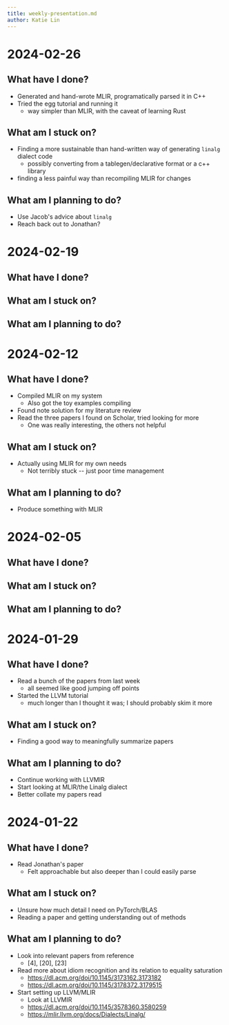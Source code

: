 ```yaml
---
title: weekly-presentation.md
author: Katie Lin
---
```


# 2024-02-26

## What have I done?
- Generated and hand-wrote MLIR, programatically parsed it in C++
- Tried the egg tutorial and running it
  - way simpler than MLIR, with the caveat of learning Rust

## What am I stuck on?
- Finding a more sustainable than hand-written way of generating `linalg` dialect code
  - possibly converting from a tablegen/declarative format or a c++ library
- finding a less painful way than recompiling MLIR for changes

## What am I planning to do?
- Use Jacob's advice about `linalg`
- Reach back out to Jonathan?

[not presented]: #

# 2024-02-19

## What have I done?

## What am I stuck on?

## What am I planning to do?

# 2024-02-12

## What have I done?
- Compiled MLIR on my system
  - Also got the toy examples compiling
- Found note solution for my literature review
- Read the three papers I found on Scholar, tried looking for more
  - One was really interesting, the others not helpful

## What am I stuck on?
- Actually using MLIR for my own needs
  - Not terribly stuck -- just poor time management

## What am I planning to do?
- Produce something with MLIR

[not presented]: #

# 2024-02-05

## What have I done?

## What am I stuck on?

## What am I planning to do?

# 2024-01-29

## What have I done?
- Read a bunch of the papers from last week
  - all seemed like good jumping off points
- Started the LLVM tutorial
  - much longer than I thought it was; I should probably skim it more

## What am I stuck on?
- Finding a good way to meaningfully summarize papers

## What am I planning to do?
- Continue working with LLVMIR
- Start looking at MLIR/the Linalg dialect
- Better collate my papers read

# 2024-01-22

## What have I done?
- Read Jonathan's paper
  - Felt approachable but also deeper than I could easily parse

## What am I stuck on?
- Unsure how much detail I need on PyTorch/BLAS
- Reading a paper and getting understanding out of methods

## What am I planning to do?
- Look into relevant papers from reference
  - [4], [20], [23]
- Read more about idiom recognition and its relation to equality saturation
  - https://dl.acm.org/doi/10.1145/3173162.3173182
  - https://dl.acm.org/doi/10.1145/3178372.3179515
- Start setting up LLVM/MLIR
  - Look at LLVMIR
  - https://dl.acm.org/doi/10.1145/3578360.3580259
  - https://mlir.llvm.org/docs/Dialects/Linalg/

